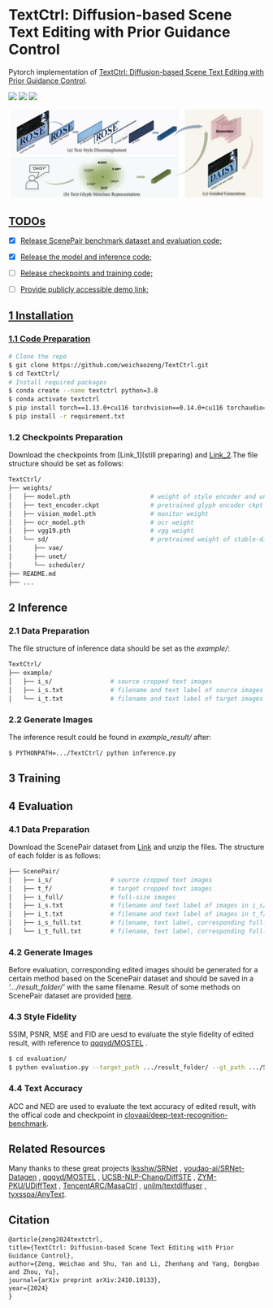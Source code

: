 # TextCtrl: Diffusion-based Scene Text Editing with Prior Guidance Control
Pytorch implementation of [TextCtrl: Diffusion-based Scene Text Editing with Prior Guidance Control](https://github.com/weichaozeng/TextCtrl).

<a href='https://arxiv.org/abs/2410.10133'><img src='https://img.shields.io/badge/Paper-Arxiv-red'></a> <a href='https://github.com/weichaozeng/TextCtrl'><img src='https://img.shields.io/badge/Code-Github-green'></a> <a href='https://huggingface.co'><img src='https://img.shields.io/badge/Demo-HuggingFace-yellow'>

![TextCtrl_model](demo/TextCtrl.png)

## TODOs
- [x] Release ScenePair benchmark dataset and evaluation code;
- [x] Release the model and inference code;
- [ ] Release checkpoints and training code;
- [ ] Provide publicly accessible demo link;


## 1 Installation
### 1.1 Code Preparation 
```bash
# Clone the repo
$ git clone https://github.com/weichaozeng/TextCtrl.git
$ cd TextCtrl/
# Install required packages
$ conda create --name textctrl python=3.8
$ conda activate textctrl
$ pip install torch==1.13.0+cu116 torchvision==0.14.0+cu116 torchaudio==0.13.0 --extra-index-url https://download.pytorch.org/whl/cu116
$ pip install -r requirement.txt
```
### 1.2 Checkpoints Preparation
Download the checkpoints from [Link_1](still preparing) and [Link_2](https://huggingface.co/stable-diffusion-v1-5/stable-diffusion-v1-5).The file structure should be set as follows:
```bash
TextCtrl/
├── weights/
│   ├── model.pth                      # weight of style encoder and unet 
│   ├── text_encoder.ckpt              # pretrained glyph encoder ckpt
│   ├── vision_model.pth               # monitor weight
│   ├── ocr_model.pth                  # ocr weight
│   ├── vgg19.pth                      # vgg weight
│   └── sd/                            # pretrained weight of stable-diffusion-v1-5
│      ├── vae/
│      ├── unet/
│      └── scheduler/ 
├── README.md
├── ...
```
## 2 Inference
### 2.1 Data Preparation
The file structure of inference data should be set as the *example/*:  
```bash
TextCtrl/
├── example/
│   ├── i_s/                # source cropped text images
│   ├── i_s.txt             # filename and text label of source images in i_s/
│   └── i_t.txt             # filename and text label of target images
```

### 2.2 Generate Images
The inference result could be found in *example_result/* after:
```bash
$ PYTHONPATH=.../TextCtrl/ python inference.py
```


## 3 Training

## 4 Evaluation
### 4.1 Data Preparation
Download the ScenePair dataset from [Link](https://drive.google.com/file/d/1m_o2R2kFj_hDXJP5K21aC7lKs-eUky9s/view?usp=sharing) and unzip the files. The structure of each folder is as follows:  
```bash
├── ScenePair/
│   ├── i_s/                # source cropped text images
│   ├── t_f/                # target cropped text images
│   ├── i_full/             # full-size images
│   ├── i_s.txt             # filename and text label of images in i_s/
│   ├── i_t.txt             # filename and text label of images in t_f/
│   ├── i_s_full.txt        # filename, text label, corresponding full-size image name and location information of images in i_s/
│   └── i_t_full.txt        # filename, text label, corresponding full-size image name and location information of images in t_f/
```
### 4.2 Generate Images
Before evaluation, corresponding edited images should be generated for a certain method based on the ScenePair dataset and should be saved in a *'.../result_folder/'* with the same filename. Result of some methods on ScenePair dataset are provided [here](https://drive.google.com/file/d/1343td96X7SuE0hYsMbTHALFmr1Md7SnQ/view?usp=drive_link).

### 4.3 Style Fidelity
SSIM, PSNR, MSE and FID are uesd to evaluate the style fidelity of edited result, with reference to [qqqyd/MOSTEL](https://github.com/qqqyd/MOSTEL)
.
```bash
$ cd evaluation/
$ python evaluation.py --target_path .../result_folder/ --gt_path .../ScenePair/t_f/
```

### 4.4 Text Accuracy
ACC and NED are used to evaluate the text accuracy of edited result, with the offical code and checkpoint in [clovaai/deep-text-recognition-benchmark](https://github.com/clovaai/deep-text-recognition-benchmark).  

## Related Resources
Many thanks to these great projects [lksshw/SRNet](https://github.com/lksshw/SRNet)
, [youdao-ai/SRNet-Datagen](https://github.com/youdao-ai/SRNet-Datagen)
, [qqqyd/MOSTEL](https://github.com/qqqyd/MOSTEL)
, [UCSB-NLP-Chang/DiffSTE](https://github.com/UCSB-NLP-Chang/DiffSTE)
, [ZYM-PKU/UDiffText](https://github.com/ZYM-PKU/UDiffText)
, [TencentARC/MasaCtrl](https://github.com/TencentARC/MasaCtrl)
, [unilm/textdiffuser](https://github.com/microsoft/unilm/tree/master/textdiffuser)
, [tyxsspa/AnyText](https://github.com/tyxsspa/AnyText).

## Citation
    @article{zeng2024textctrl,
    title={TextCtrl: Diffusion-based Scene Text Editing with Prior Guidance Control},
    author={Zeng, Weichao and Shu, Yan and Li, Zhenhang and Yang, Dongbao and Zhou, Yu},
    journal={arXiv preprint arXiv:2410.10133},
    year={2024}
    }
